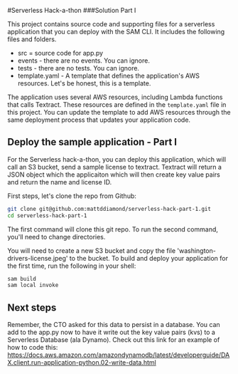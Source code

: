 #Serverless Hack-a-thon 
###Solution Part I

This project contains source code and supporting files for a serverless application that you can deploy with the SAM CLI. It includes the following files and folders.

- src = source code for app.py
- events - there are no events. You can ignore.
- tests - there are no tests. You can ignore.
- template.yaml - A template that defines the application's AWS resources. Let's be honest, this is a template.

The application uses several AWS resources, including Lambda functions that calls Textract. These resources are defined in the `template.yaml` file in this project. You can update the template to add AWS resources through the same deployment process that updates your application code.

## Deploy the sample application - Part I

For the Serverless hack-a-thon, you can deploy this application, which will call an S3 bucket, send a sample license to textract.  Textract will return a JSON object which the applicaiton which will then create key value pairs and return the name and license ID.

First steps, let's clone the repo from Github:
```bash
git clone git@github.com:mattddiamond/serverless-hack-part-1.git
cd serverless-hack-part-1
```
The first command will clone this git repo. To run the second command, you'll need to change directories.

You will need to create a new S3 bucket and copy the file 'washington-drivers-license.jpeg' to the bucket.
To build and deploy your application for the first time, run the following in your shell:

```bash
sam build
sam local invoke
```


## Next steps
Remember, the CTO asked for this data to persist in a database.  You can add to the app.py now to have it write out the key value pairs (kvs) to a Serverless Database (ala Dynamo). Check out this link for an example of how to code this: https://docs.aws.amazon.com/amazondynamodb/latest/developerguide/DAX.client.run-application-python.02-write-data.html


